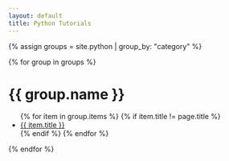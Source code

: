 ```yaml
---
layout: default
title: Python Tutorials
---
```

{% assign groups = site.python | group_by: "category" %}

{% for group in groups %}

<h1>{{ group.name }}</h1>

<ul>
{% for item in group.items %}
    {% if item.title != page.title %}
    <li><a href="{{ item.url }}">{{ item.title }}</a></li>
    {% endif %}
{% endfor %}
</ul>
    
{% endfor %}